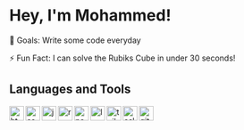 # Hey, I'm Mohammed!

🎯 Goals: Write some code everyday

⚡ Fun Fact: I can solve the Rubiks Cube in under 30 seconds!

## Languages and Tools
<img src="https://cdn.jsdelivr.net/gh/devicons/devicon/icons/html5/html5-original.svg" align="left" alt="html" width="26" />
<img src="https://cdn.jsdelivr.net/gh/devicons/devicon/icons/css3/css3-original.svg" align="left" alt="css" width="26" />
<img src="https://cdn.jsdelivr.net/gh/devicons/devicon/icons/javascript/javascript-original.svg" align="left" alt="javascript" width="26" />
<img src="https://cdn.jsdelivr.net/gh/devicons/devicon/icons/react/react-original.svg" align="left" alt="react.js" width="26" />
<img src="https://cdn.jsdelivr.net/gh/devicons/devicon/icons/nodejs/nodejs-original.svg" align="left" alt="node" width="26" />
<img src="https://laravel.com/img/logomark.min.svg" align="left" alt="laravel" width="26" />
<img src="https://cdn.jsdelivr.net/gh/devicons/devicon/icons/tailwindcss/tailwindcss-plain.svg" align="left" alt="tailwind" width="26" />
<img src="https://cdn.jsdelivr.net/gh/devicons/devicon/icons/eslint/eslint-original.svg" align="left" alt="eslint" width="26" />
<img src="https://cdn.jsdelivr.net/gh/devicons/devicon/icons/git/git-original.svg" align="left" alt="git" width="26" />
